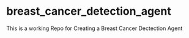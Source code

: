 # breast_cancer_detection_agent
 This is a working Repo for Creating a Breast Cancer Dectection Agent
